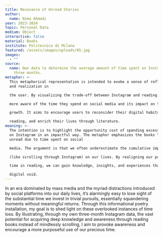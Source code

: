 ```yaml
---
title: Resonance of Unread Stories
author:
  name: Nima Ahmadi
year: 2023-2024
topic: Personal Data
medium: Object
interactive: false
material: Books
institute: Politecnico di Milano
featured: /assets/images/uploads/05.jpg
images:
  - ""
source:
  name: Own data to determine the average amount of time spent on Instagram in
    three months.
metaphor: >-
  This metaphorical representation is intended to evoke a sense of reflection
  and realization in

  the user. By visualizing the trade-off between Instagram and reading, users may become

  more aware of the time they spend on social media and its impact on their intellectual

  growth. It aims to encourage users to reconsider their digital habits, allocate more time to

  reading, and enrich their lives through literature.
meaning: >-
  The intention is to highlight the opportunity cost of spending excessive time
  on Instagram in an impactful way. The metaphor emphasizes the books left
  unread due to time spent on social

  media. The argument is that we often underestimate the cumulative impact of small actions

  (like scrolling through Instagram) on our lives. By realigning our priorities and investing more

  time in reading, we can gain knowledge, insights, and experiences that are often lost in the

  digital void.
---
```

In an era dominated by mass media and the myriad distractions introduced by social platforms into our daily lives, it’s alarmingly easy to lose sight of the substantial time we invest in trivial pursuits, essentially squandering moments without meaningful returns. Through this informational poetry installation, my goal is to shed light on these overlooked instances of time loss. By illustrating, through my own three-month Instagram data, the vast potential for acquiring deep knowledge and awareness through reading books instead of mindlessly scrolling, I aim to provoke awareness and encourage a more purposeful use of our precious time.